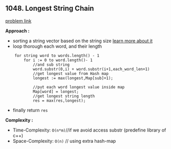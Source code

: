 ## 1048. Longest String Chain

[problem link](https://leetcode.com/problems/longest-string-chain/)

**Approach :**<br>

- sorting a string vector based on the string size [learn more about it](https://stackoverflow.com/questions/18831470/sorting-a-string-vector-based-on-the-string-size)
- loop thorough each word, and their length

```
    for string word to words.length() - 1
        for i := 0 to word.length()- 1
            //and sub string
            word.substr(0,i) + word.substr(i+1,each_word_len+1)
            //get longest value from Hash map
            longest := max(longest,Map[sub]+1);

            //put each word longest value inside map
            Map[word] = longest;
            //get longest string length
            res = max(res,longest);
```

- finally return `res`

**Complexity :**<br>

- Time-Complexity: `O(n*m)`//if we avoid access substr (predefine library of c++)
- Space-Complexity: `O(n)` // using extra hash-map
